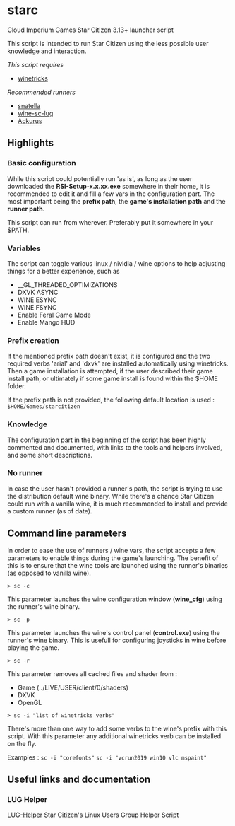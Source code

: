 # starc
Cloud Imperium Games Star Citizen 3.13+ launcher script

This script is intended to run Star Citizen using the less possible user knowledge and interaction.

_This script requires_
- [winetricks](https://github.com/Winetricks/winetricks)

_Recommended runners_
- [snatella](https://github.com/snatella/wine-runner-sc/releases/tag/wine-v6.6)
- [wine-sc-lug](https://github.com/gort818/wine-sc-lug/releases/tag/6.11)
- [Ackurus](https://github.com/Ackurus/wine/releases/tag/lutris-6.4-sc)

## Highlights

### Basic configuration
While this script could potentially run 'as is', as long as the user downloaded the **RSI-Setup-x.x.xx.exe** somewhere in their home, it is recommended to edit it and fill a few vars in the configuration part. The most important being the **prefix path**, the **game's installation path** and the **runner path**.

This script can run from wherever. Preferably put it somewhere in your $PATH.

### Variables
The script can toggle various linux / nividia / wine options to help adjusting things for a better experience, such as
- __GL_THREADED_OPTIMIZATIONS
- DXVK ASYNC
- WINE ESYNC
- WINE FSYNC
- Enable Feral Game Mode
- Enable Mango HUD

### Prefix creation
If the mentioned prefix path doesn't exist, it is configured and the two required verbs 'arial' and 'dxvk' are installed automatically using winetricks. Then a game installation is attempted, if the user described their game install path, or ultimately if some game install is found within the $HOME folder.

If the prefix path is not provided, the following default location is used : `$HOME/Games/starcitizen`

### Knowledge
The configuration part in the beginning of the script has been highly commented and documented, with links to the tools and helpers involved, and some short descriptions.

### No runner
In case the user hasn't provided a runner's path, the script is trying to use the distribution default wine binary. While there's a chance Star Citizen could run with a vanilla wine, it is much recommended to install and provide a custom runner (as of date).


## Command line parameters
In order to ease the use of runners / wine vars, the script accepts a few parameters to enable things during the game's launching. The benefit of this is to ensure that the wine tools are launched using the runner's binaries (as opposed to vanilla wine).

```
> sc -c
```
This parameter launches the wine configuration window (**wine_cfg**) using the runner's wine binary.

```
> sc -p
```
This parameter launches the wine's control panel (**control.exe**) using the runner's wine binary.
This is usefull for configuring joysticks in wine before playing the game.

```
> sc -r
```
This parameter removes all cached files and shader from :
- Game (../LIVE/USER/client/0/shaders)
- DXVK
- OpenGL

```
> sc -i "list of winetricks verbs"
```
There's more than one way to add some verbs to the wine's prefix with this script. With this parameter any additional winetricks verb can be installed on the fly.

Examples : `sc -i "corefonts"`
           `sc -i "vcrun2019 win10 vlc mspaint"`

## Useful links and documentation

### LUG Helper
[LUG-Helper](https://github.com/the-sane/lug-helper) Star Citizen's Linux Users Group Helper Script 


